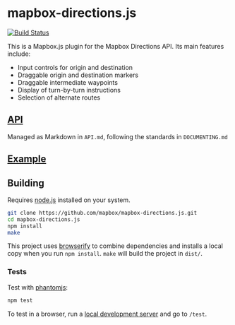 # mapbox-directions.js

[![Build Status](https://travis-ci.org/mapbox/mapbox-directions.js.png)](https://travis-ci.org/mapbox/mapbox-directions.js)

This is a Mapbox.js plugin for the Mapbox Directions API. Its main features include:

* Input controls for origin and destination
* Draggable origin and destination markers
* Draggable intermediate waypoints
* Display of turn-by-turn instructions
* Selection of alternate routes

## [API](http://mapbox.com/mapbox.js/directions/api/)

Managed as Markdown in `API.md`, following the standards in `DOCUMENTING.md`

## [Example](http://directions.mapbox.com/)

## Building

Requires [node.js](http://nodejs.org/) installed on your system.

``` sh
git clone https://github.com/mapbox/mapbox-directions.js.git
cd mapbox-directions.js
npm install
make
```

This project uses [browserify](https://github.com/substack/node-browserify) to combine
dependencies and installs a local copy when you run `npm install`.
`make` will build the project in `dist/`.

### Tests

Test with [phantomjs](http://phantomjs.org/):

``` sh
npm test
```

To test in a browser, run a [local development server](https://gist.github.com/tmcw/4989751)
and go to `/test`.
